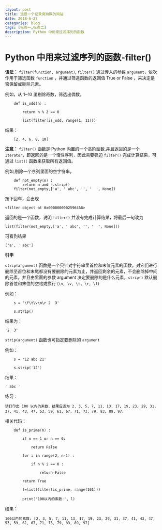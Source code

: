 ```yaml
---
layout: post
title: 这是一个记录臭狗屎的网站
date: 2018-6-27
categories: blog
tags: [标签一,标签二]
description: Python 中用来过滤序列的函数
---
```


# Python 中用来过滤序列的函数-filter()

**语法：**  `filter(function, argument)`, `filter()` 通过传入的参数 `argument`，依次作用于筛选函数 `function` ，并通过筛选函数的返回值 True or False ，来决定是否保留或剔除元素。

例如，从 1~10 里剔除奇数，筛选出偶数。
```
	def is_odd(n) :

		return n % 2 == 0

		list(filter(is_odd, range(1, 11)))
```
结果：
```		
	[2, 4, 6, 8, 10]
```
**注意：** `filter()` 函数是 Python 内置的一个高阶函数,并且返回的是一个 `Iterator`，即返回的是一个惰性序列，因此需要强迫 `filter()` 完成计算结果，可通过 `list()` 函数来获取所有返回值。

例如,剔除一个序列里面的空字符串。
```
	def not_empty(n) :
		return n and s.strip()
	filter(not_empty,['a', ' abc', '', '  ', None])
```

按下回车，会出现
	
	<filter object at 0x00000000025964A8>

返回的是一个函数，说明 `filter()` 并没有完成计算结果，将最后一句改为

	list(filter(not_empty,['a', ' abc', '', '  ', None]))

可看到结果

	['a', ' abc']

**引申**

> 
`strip(argument)` 函数是一个只针对字符串里首位和末位元素的函数，对它们进行删除至首位和末尾都没有要删除的元素为止，并返回剩余的元素，不会删除掉中间的元素，并且由里面的参数 argument 决定要删除的是什么元素，`strip()` 默认删除首位和末位的空格或换行 (`\n, \v, \t, \r, \f`)


例如：
```
	s = '\f\t\v\n\r 2  3'
	
	s.strip()
```
结果为：

	'2  3'

`strip(argument)` 函数也可指定要删除的 `argument` 

例如：
```
	s = '12 abc 21'

	s.strip('12')
```
结果：
	
	' abc '

练习 :

	请打印出 100 以内的素数，结果应该为 2, 3, 5, 7, 11, 13, 17, 19, 23, 29, 31, 37, 41, 43, 47, 53, 59, 61, 67, 71, 73, 79, 83, 89, 97。


相关代码：
```
	def is_prime(n) :

		if n == 1 or n == 0:

			return False

		for i in range(2, n-1) :

			if n % i == 0 :

				return False

		return True  
		
		l=list(filter(is_prime, range(101)))

		print('100以内的素数:', l)
```
结果：

	100以内的素数: [2, 3, 5, 7, 11, 13, 17, 19, 23, 29, 31, 37, 41, 43, 47, 53, 59, 61, 67, 71, 73, 79, 83, 89, 97]

